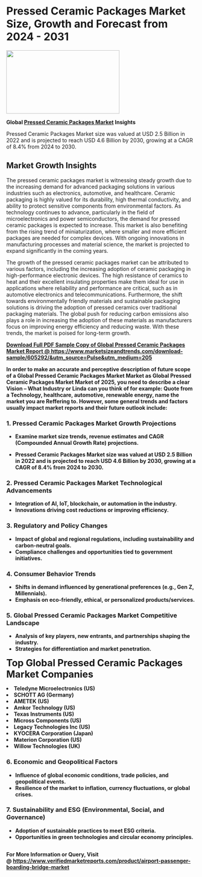 <H1>Pressed Ceramic Packages Market Size, Growth and Forecast from 2024 - 2031</H1><img class="aligncenter size-medium wp-image-584254" src="https://thirdeyenews.in/wp-content/uploads/2024/09/Global-Market-Research-300x168.jpeg" alt="" width="300" height="168" /><p><strong>Global&nbsp;<a href="https://www.marketsizeandtrends.com/download-sample/605292/&amp;utm_source=Pulse&amp;utm_medium=205">Pressed Ceramic Packages Market</a> Insights</strong></p><p>Pressed Ceramic Packages Market size was valued at USD 2.5 Billion in 2022 and is projected to reach USD 4.6 Billion by 2030, growing at a CAGR of 8.4% from 2024 to 2030.</p><p><h2>Market Growth Insights</h2> <p>The pressed ceramic packages market is witnessing steady growth due to the increasing demand for advanced packaging solutions in various industries such as electronics, automotive, and healthcare. Ceramic packaging is highly valued for its durability, high thermal conductivity, and ability to protect sensitive components from environmental factors. As technology continues to advance, particularly in the field of microelectronics and power semiconductors, the demand for pressed ceramic packages is expected to increase. This market is also benefiting from the rising trend of miniaturization, where smaller and more efficient packages are needed for complex devices. With ongoing innovations in manufacturing processes and material science, the market is projected to expand significantly in the coming years.</p> <p><strong><a href="#"></a></strong></p> <p>The growth of the pressed ceramic packages market can be attributed to various factors, including the increasing adoption of ceramic packaging in high-performance electronic devices. The high resistance of ceramics to heat and their excellent insulating properties make them ideal for use in applications where reliability and performance are critical, such as in automotive electronics and telecommunications. Furthermore, the shift towards environmentally friendly materials and sustainable packaging solutions is driving the adoption of pressed ceramics over traditional packaging materials. The global push for reducing carbon emissions also plays a role in increasing the adoption of these materials as manufacturers focus on improving energy efficiency and reducing waste. With these trends, the market is poised for long-term growth.</p> <p><strong><a href="#"></p><p><span class=""><strong>Download Full PDF Sample Copy of Global Pressed Ceramic Packages Market Report</strong> @ <a href="https://www.marketsizeandtrends.com/download-sample/605292/&amp;utm_source=Pulse&amp;utm_medium=205" target="_blank">https://www.marketsizeandtrends.com/download-sample/605292/&amp;utm_source=Pulse&amp;utm_medium=205</a></span></p><p>In order to make an accurate and perceptive description of future scope of a Global&nbsp;Pressed Ceramic Packages Market Market as Global&nbsp;Pressed Ceramic Packages Market Market of 2025, you need to describe a clear Vision &ndash; What Industry or Linda can you think of for example: Quote from a Technology, healthcare, automotive, renewable energy, name the market you are Reffering to. However, some general trends and factors usually impact market reports and their future outlook include:</p><h3>1.&nbsp;<strong>Pressed Ceramic Packages Market Growth Projections</strong></h3><ul><li>Examine market size trends, revenue estimates and CAGR (Compounded Annual Growth Rate) projections.</li><li><p>Pressed Ceramic Packages Market size was valued at USD 2.5 Billion in 2022 and is projected to reach USD 4.6 Billion by 2030, growing at a CAGR of 8.4% from 2024 to 2030.</p></li></ul><h3>2.&nbsp;<strong>Pressed Ceramic Packages Market Technological Advancements</strong></h3><ul><li>Integration of AI, IoT, blockchain, or automation in the industry.</li><li>Innovations driving cost reductions or improving efficiency.</li></ul><h3>3.&nbsp;<strong>Regulatory and Policy Changes</strong></h3><ul><li>Impact of global and regional regulations, including sustainability and carbon-neutral goals.</li><li>Compliance challenges and opportunities tied to government initiatives.</li></ul><h3>4.&nbsp;<strong>Consumer Behavior Trends</strong></h3><ul><li>Shifts in demand influenced by generational preferences (e.g., Gen Z, Millennials).</li><li>Emphasis on eco-friendly, ethical, or personalized products/services.</li></ul><h3>5.&nbsp;<strong>Global Pressed Ceramic Packages Market Competitive Landscape</strong></h3><ul><li>Analysis of key players, new entrants, and partnerships shaping the industry.</li><li>Strategies for differentiation and market penetration.</li></ul><p data-pm-slice="1 1 []"><span style="color: inherit; font-family: inherit; font-size: 25px;">Top Global Pressed Ceramic Packages Market Companies</span></p><div class="" data-test-id=""><p><li>Teledyne Microelectronics (US)</li><li> SCHOTT AG (Germany)</li><li> AMETEK (US)</li><li> Amkor Technology (US)</li><li> Texas Instruments (US)</li><li> Micross Components (US)</li><li> Legacy Technologies Inc (US)</li><li> KYOCERA Corporation (Japan)</li><li> Materion Corporation (US)</li><li> Willow Technologies (UK)</li></p></div><h3>6.&nbsp;<strong>Economic and Geopolitical Factors</strong></h3><ul><li>Influence of global economic conditions, trade policies, and geopolitical events.</li><li>Resilience of the market to inflation, currency fluctuations, or global crises.</li></ul><h3>7.&nbsp;<strong>Sustainability and ESG (Environmental, Social, and Governance)</strong></h3><ul><li>Adoption of sustainable practices to meet ESG criteria.</li><li>Opportunities in green technologies and circular economy principles.</li></ul><h2><strong style="font-size: 14px;">For More Information or Query, Visit @&nbsp;</strong><a style="background-color: #ffffff; font-size: 14px;" href="https://www.marketsizeandtrends.com/report/pressed-ceramic-packages-market/" target="_blank">https://www.verifiedmarketreports.com/product/airport-passenger-boarding-bridge-market</a></h2>
